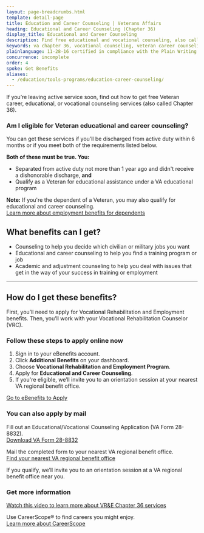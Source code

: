 ```yaml
---
layout: page-breadcrumbs.html
template: detail-page
title: Education and Career Counseling | Veterans Affairs
heading: Educational and Career Counseling (Chapter 36)
display_title: Educational and Career Counseling
description: Find free educational and vocational counseling, also called VA Chapter 36, if you're a Servicemember within 6 months of transitioning from the military or a Veteran discharged within the last year. Dependents who qualify for some education benefits may also be eligible. 
keywords: va chapter 36, vocational counseling, veteran career counseling services, career counseling for veterans
plainlanguage: 11-28-16 certified in compliance with the Plain Writing Act
concurrence: incomplete
order: 4
spoke: Get Benefits
aliases:
  - /education/tools-programs/education-career-counseling/
---
```


<div class="va-introtext">

If you’re leaving active service soon, find out how to get free Veteran career, educational, or vocational counseling services (also called Chapter 36).

</div>

<div class="feature" markdown="1">

### Am I eligible for Veteran educational and career counseling?

You can get these services if you’ll be discharged from active duty within 6 months or if you meet both of the requirements listed below.

**Both of these must be true. You:**
-	Separated from active duty not more than 1 year ago and didn't receive a dishonorable discharge, **and**
-	Qualify as a Veteran for educational assistance under a VA educational program
 
**Note:** If you're the dependent of a Veteran, you may also qualify for educational and career counseling. <br>
[Learn more about employment benefits for dependents](/careers-employment/dependent-benefits/)

</div>

## What benefits can I get?

-	Counseling to help you decide which civilian or military jobs you want
-	Educational and career counseling to help you find a training program or job
-	Academic and adjustment counseling to help you deal with issues that get in the way of your success in training or employment

-----

## How do I get these benefits?

First, you’ll need to apply for Vocational Rehabilitation and Employment benefits. Then, you’ll work with your Vocational Rehabilitation Counselor (VRC).

### Follow these steps to apply online now

<ol class="process">
  <li class="process-step list-one">Sign in to your eBenefits account.</li>
  <li class="process-step list-two">Click <b>Additional Benefits</b> on your dashboard.</li>
  <li class="process-step list-three">Choose <b>Vocational Rehabilitation and Employment Program</b>.</li>
  <li class="process-step list-four">Apply for <b>Educational and Career Counseling</b>.</li>
  <li class="process-step list-five">If you're eligible, we’ll invite you to an orientation session at your nearest VA regional benefit office.</li>
</ol>

<a class="usa-button-primary va-button-primary" href="https://www.ebenefits.va.gov/ebenefits/about/feature?feature=vocational-rehabilitation-and-employment">Go to eBenefits to Apply</a>

### You can also apply by mail

Fill out an Educational/Vocational Counseling Application (VA Form 28-8832). <br>
[Download VA Form 28-8832](https://www.vba.va.gov/pubs/forms/VBA-28-8832-ARE.pdf)<br>

Mail the completed form to your nearest VA regional benefit office.<br> 
[Find your nearest VA regional benefit office](/find-locations/)

If you qualify, we’ll invite you to an orientation session at a VA regional benefit office near you.

### Get more information

[Watch this video to learn more about VR&E Chapter 36 services](https://www.youtube.com/watch?v=gXtG-LkPqH4&feature=youtu.be) <br>

Use CareerScope&reg; to find careers you might enjoy. <br>
[Learn more about CareerScope](/careers-employment/careerscope-skills-assessment/) <br>


